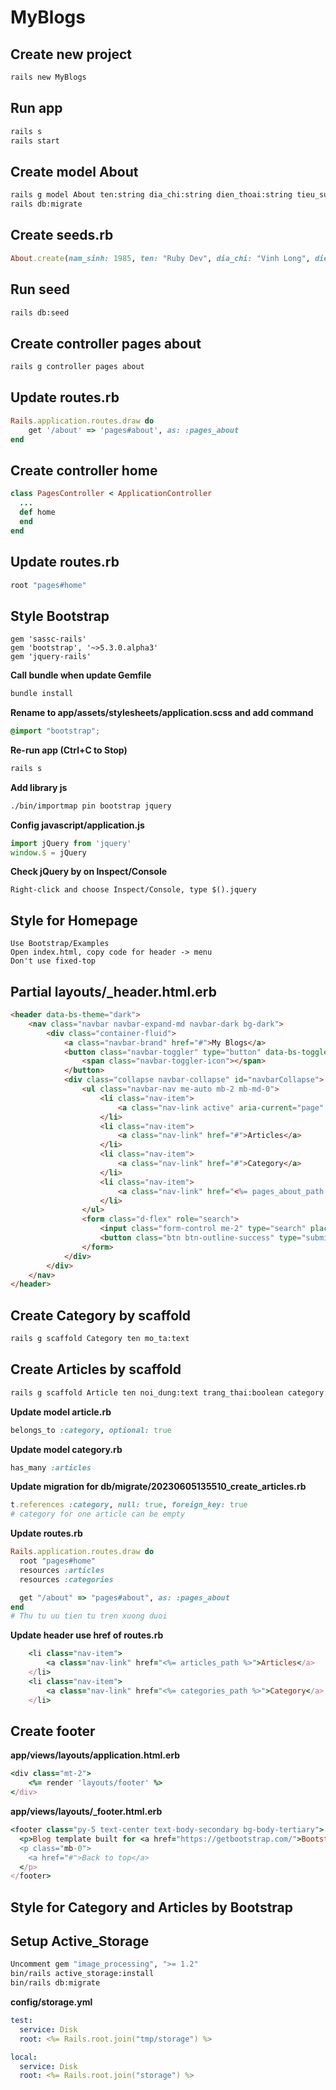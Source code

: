# MyBlogs

## Create new project
```bash
rails new MyBlogs
```
## Run app
```bash
rails s
rails start
```
## Create model About
```bash
rails g model About ten:string dia_chi:string dien_thoai:string tieu_su:text nam_sinh:integer
rails db:migrate
```
## Create seeds.rb
```rb
About.create(nam_sinh: 1985, ten: "Ruby Dev", dia_chi: "Vinh Long", dien_thoai: "0389141150",tieu_su: "")
```
## Run seed
```bash
rails db:seed
```
## Create controller pages about
```bash
rails g controller pages about
```
## Update routes.rb
```rb
Rails.application.routes.draw do
    get '/about' => 'pages#about', as: :pages_about
end
```
## Create controller home
```rb
class PagesController < ApplicationController
  ...
  def home
  end
end
```
## Update routes.rb
```rb
root "pages#home"
```
## Style Bootstrap
```Gemfile
gem 'sassc-rails'
gem 'bootstrap', '~>5.3.0.alpha3'
gem 'jquery-rails'
```
**Call bundle when update Gemfile**
```bash
bundle install
```
**Rename to app/assets/stylesheets/application.scss and add command**
```scss
@import "bootstrap";
```
**Re-run app (Ctrl+C to Stop)**
```bash
rails s
```
**Add library js**
```bash
./bin/importmap pin bootstrap jquery
```
**Config javascript/application.js**
```js
import jQuery from 'jquery'
window.$ = jQuery
```
**Check jQuery by on Inspect/Console**
```
Right-click and choose Inspect/Console, type $().jquery
```
## Style for Homepage
```
Use Bootstrap/Examples
Open index.html, copy code for header -> menu
Don't use fixed-top 
```
## Partial layouts/_header.html.erb
```html
<header data-bs-theme="dark">
	<nav class="navbar navbar-expand-md navbar-dark bg-dark">
		<div class="container-fluid">
			<a class="navbar-brand" href="#">My Blogs</a>
			<button class="navbar-toggler" type="button" data-bs-toggle="collapse" data-bs-target="#navbarCollapse" aria-controls="navbarCollapse" aria-expanded="false" aria-label="Toggle navigation">
				<span class="navbar-toggler-icon"></span>
			</button>
			<div class="collapse navbar-collapse" id="navbarCollapse">
				<ul class="navbar-nav me-auto mb-2 mb-md-0">
					<li class="nav-item">
						<a class="nav-link active" aria-current="page" href="<%= root_path %>">Home</a>
					</li>
					<li class="nav-item">
						<a class="nav-link" href="#">Articles</a>
					</li>
					<li class="nav-item">
						<a class="nav-link" href="#">Category</a>
					</li>
					<li class="nav-item">
						<a class="nav-link" href="<%= pages_about_path %>">About</a>
					</li>
				</ul>
				<form class="d-flex" role="search">
					<input class="form-control me-2" type="search" placeholder="Search" aria-label="Search">
					<button class="btn btn-outline-success" type="submit">Search</button>
				</form>
			</div>
		</div>
	</nav>
</header>
```
## Create Category by scaffold
```bash
rails g scaffold Category ten mo_ta:text
```
## Create Articles by scaffold
```bash
rails g scaffold Article ten noi_dung:text trang_thai:boolean category:references
```
**Update model article.rb**
```rb
belongs_to :category, optional: true
```
**Update model category.rb**
```rb
has_many :articles
```
**Update migration for db/migrate/20230605135510_create_articles.rb**
```rb
t.references :category, null: true, foreign_key: true
# category for one article can be empty
```
**Update routes.rb**
```rb
Rails.application.routes.draw do
  root "pages#home"
  resources :articles
  resources :categories

  get "/about" => "pages#about", as: :pages_about
end
# Thu tu uu tien tu tren xuong duoi
```
**Update header use href of routes.rb**
```rb
	<li class="nav-item">
		<a class="nav-link" href="<%= articles_path %>">Articles</a>
	</li>
	<li class="nav-item">
		<a class="nav-link" href="<%= categories_path %>">Category</a>
	</li>
```
## Create footer
**app/views/layouts/application.html.erb**
```rb
<div class="mt-2">
	<%= render 'layouts/footer' %>
</div>
```
**app/views/layouts/_footer.html.erb**
```rb
<footer class="py-5 text-center text-body-secondary bg-body-tertiary">
  <p>Blog template built for <a href="https://getbootstrap.com/">Bootstrap</a> by <a href="https://twitter.com/mdo">@mdo</a>.</p>
  <p class="mb-0">
    <a href="#">Back to top</a>
  </p>
</footer>
```
## Style for Category and Articles by Bootstrap

## Setup Active_Storage
```bash
Uncomment gem "image_processing", ">= 1.2"
bin/rails active_storage:install
bin/rails db:migrate
```
**config/storage.yml**
```yml
test:
  service: Disk
  root: <%= Rails.root.join("tmp/storage") %>

local:
  service: Disk
  root: <%= Rails.root.join("storage") %>
```
